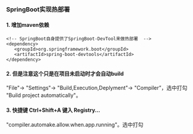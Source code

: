 
### SpringBoot实现热部署
#### 1. 增加maven依赖
```
<!-- SpringBoot自身提供了SpringBoot-DevTool来做热部署  -->
<dependency>
   <groupId>org.springframework.boot</groupId>
   <artifactId>spring-boot-devtools</artifactId>
</dependency>
```
#### 2. 但是注意这个只是在项目未启动时才会自动build

"File"-> "Settings"-> "Build,Execution,Deplyment"-> "Compiler”，选中打勾 "Build project automatically"。
#### 3. 快捷键 Ctrl+Shift+A 键入 Registry...

"compiler.automake.allow.when.app.running"。选中打勾
